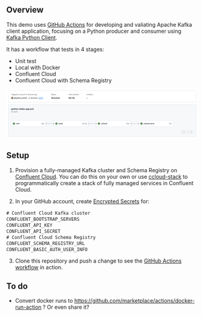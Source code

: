 ## Overview

This demo uses [GitHub Actions](https://docs.github.com/en/actions) for developing and valiating Apache Kafka client application, focusing on a Python producer and consumer using [Kafka Python Client](https://docs.confluent.io/kafka-clients/python/current/overview.html).

It has a workflow that tests in 4 stages:

- Unit test
- Local with Docker
- Confluent Cloud
- Confluent Cloud with Schema Registry

![image](images/jobs.png)


## Setup

1. Provision a fully-managed Kafka cluster and Schema Registry on [Confluent Cloud](https://www.confluent.io/confluent-cloud/tryfree-v1). You can do this on your own or use [ccloud-stack](https://docs.confluent.io/platform/current/tutorials/examples/ccloud/docs/ccloud-stack.html#ccloud-stack) to programmatically create a stack of fully managed services in Confluent Cloud.

2. In your GitHub account, create [Encrypted Secrets](https://docs.github.com/en/actions/security-guides/encrypted-secrets) for:

```shell
# Confluent Cloud Kafka cluster
CONFLUENT_BOOTSTRAP_SERVERS
CONFLUENT_API_KEY
CONFLUENT_API_SECRET
# Confluent Cloud Schema Registry
CONFLUENT_SCHEMA_REGISTRY_URL
CONFLUENT_BASIC_AUTH_USER_INFO
```

3. Clone this repository and push a change to see the [GitHub Actions workflow](.github/workflows/python-kafka-app.yml) in action.

## To do

- Convert docker runs to https://github.com/marketplace/actions/docker-run-action ?  Or even share it?
